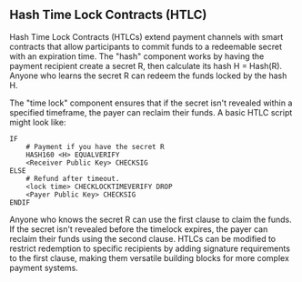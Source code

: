 ## Hash Time Lock Contracts (HTLC)

Hash Time Lock Contracts (HTLCs) extend payment channels with smart contracts that allow participants to commit funds to a redeemable secret with an expiration time. The "hash" component works by having the payment recipient create a secret R, then calculate its hash H = Hash(R). Anyone who learns the secret R can redeem the funds locked by the hash H.

The "time lock" component ensures that if the secret isn't revealed within a specified timeframe, the payer can reclaim their funds. A basic HTLC script might look like:

```
IF
    # Payment if you have the secret R
    HASH160 <H> EQUALVERIFY
    <Receiver Public Key> CHECKSIG
ELSE
    # Refund after timeout.
    <lock time> CHECKLOCKTIMEVERIFY DROP
    <Payer Public Key> CHECKSIG
ENDIF
```

Anyone who knows the secret R can use the first clause to claim the funds. If the secret isn't revealed before the timelock expires, the payer can reclaim their funds using the second clause. HTLCs can be modified to restrict redemption to specific recipients by adding signature requirements to the first clause, making them versatile building blocks for more complex payment systems.